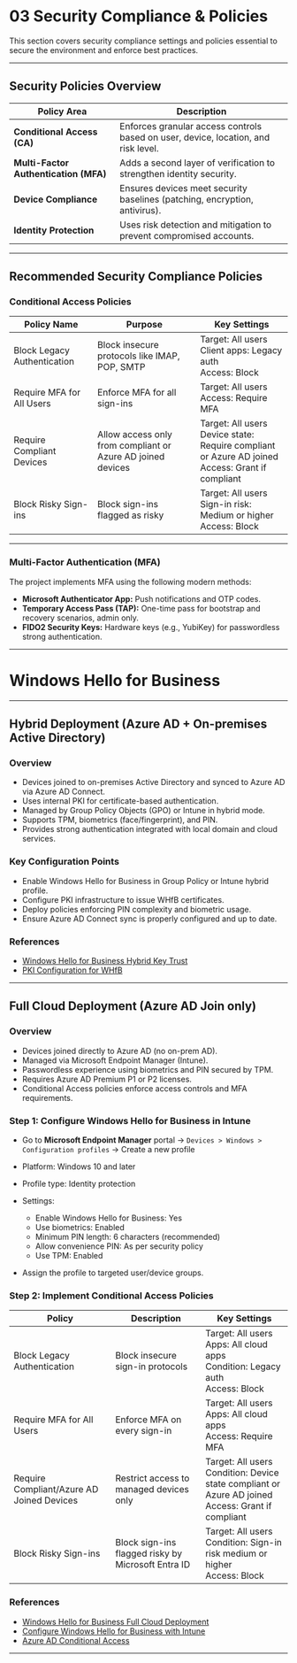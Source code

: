 # 03 Security Compliance & Policies

This section covers security compliance settings and policies essential to secure the environment and enforce best practices.

---

## Security Policies Overview

| Policy Area                 | Description                                                        |
|----------------------------|--------------------------------------------------------------------|
| **Conditional Access (CA)**| Enforces granular access controls based on user, device, location, and risk level. |
| **Multi-Factor Authentication (MFA)** | Adds a second layer of verification to strengthen identity security.        |
| **Device Compliance**       | Ensures devices meet security baselines (patching, encryption, antivirus). |
| **Identity Protection**     | Uses risk detection and mitigation to prevent compromised accounts. |

---

## Recommended Security Compliance Policies

### Conditional Access Policies

| Policy Name                    | Purpose                                             | Key Settings                                                         |
|-------------------------------|-----------------------------------------------------|----------------------------------------------------------------------|
| Block Legacy Authentication    | Block insecure protocols like IMAP, POP, SMTP      | Target: All users<br>Client apps: Legacy auth<br>Access: Block      |
| Require MFA for All Users      | Enforce MFA for all sign-ins                        | Target: All users<br>Access: Require MFA                            |
| Require Compliant Devices      | Allow access only from compliant or Azure AD joined devices | Target: All users<br>Device state: Require compliant or Azure AD joined<br>Access: Grant if compliant |
| Block Risky Sign-ins           | Block sign-ins flagged as risky                      | Target: All users<br>Sign-in risk: Medium or higher<br>Access: Block|

---

### Multi-Factor Authentication (MFA)

The project implements MFA using the following modern methods:

- **Microsoft Authenticator App:** Push notifications and OTP codes.  
- **Temporary Access Pass (TAP):** One-time pass for bootstrap and recovery scenarios, admin only.  
- **FIDO2 Security Keys:** Hardware keys (e.g., YubiKey) for passwordless strong authentication.

---

# Windows Hello for Business

---

## Hybrid Deployment (Azure AD + On-premises Active Directory)

### Overview

- Devices joined to on-premises Active Directory and synced to Azure AD via Azure AD Connect.  
- Uses internal PKI for certificate-based authentication.  
- Managed by Group Policy Objects (GPO) or Intune in hybrid mode.  
- Supports TPM, biometrics (face/fingerprint), and PIN.  
- Provides strong authentication integrated with local domain and cloud services.

### Key Configuration Points

- Enable Windows Hello for Business in Group Policy or Intune hybrid profile.  
- Configure PKI infrastructure to issue WHfB certificates.  
- Deploy policies enforcing PIN complexity and biometric usage.  
- Ensure Azure AD Connect sync is properly configured and up to date.

### References

- [Windows Hello for Business Hybrid Key Trust](https://learn.microsoft.com/en-us/windows/security/identity-protection/hello-for-business/hello-hybrid-key-trust)  
- [PKI Configuration for WHfB](https://learn.microsoft.com/en-us/windows/security/identity-protection/hello-for-business/hello-pki)  

---

## Full Cloud Deployment (Azure AD Join only)

### Overview

- Devices joined directly to Azure AD (no on-prem AD).  
- Managed via Microsoft Endpoint Manager (Intune).  
- Passwordless experience using biometrics and PIN secured by TPM.  
- Requires Azure AD Premium P1 or P2 licenses.  
- Conditional Access policies enforce access controls and MFA requirements.

### Step 1: Configure Windows Hello for Business in Intune

- Go to **Microsoft Endpoint Manager** portal → `Devices > Windows > Configuration profiles` → Create a new profile  
- Platform: Windows 10 and later  
- Profile type: Identity protection  
- Settings:  
  - Enable Windows Hello for Business: Yes  
  - Use biometrics: Enabled  
  - Minimum PIN length: 6 characters (recommended)  
  - Allow convenience PIN: As per security policy  
  - Use TPM: Enabled  

- Assign the profile to targeted user/device groups.

### Step 2: Implement Conditional Access Policies

| Policy                       | Description                                   | Key Settings                                          |
|------------------------------|----------------------------------------------|-------------------------------------------------------|
| Block Legacy Authentication  | Block insecure sign-in protocols              | Target: All users<br>Apps: All cloud apps<br>Condition: Legacy auth<br>Access: Block |
| Require MFA for All Users     | Enforce MFA on every sign-in                  | Target: All users<br>Apps: All cloud apps<br>Access: Require MFA |
| Require Compliant/Azure AD Joined Devices | Restrict access to managed devices only           | Target: All users<br>Condition: Device state compliant or Azure AD joined<br>Access: Grant if compliant |
| Block Risky Sign-ins          | Block sign-ins flagged risky by Microsoft Entra ID | Target: All users<br>Condition: Sign-in risk medium or higher<br>Access: Block |

### References

- [Windows Hello for Business Full Cloud Deployment](https://learn.microsoft.com/en-us/windows/security/identity-protection/hello-for-business/hello-identity-verification)  
- [Configure Windows Hello for Business with Intune](https://learn.microsoft.com/en-us/mem/intune/configuration/device-profiles#windows-hello-for-business)  
- [Azure AD Conditional Access](https://learn.microsoft.com/en-us/azure/active-directory/conditional-access/overview)  

---

